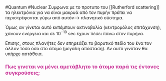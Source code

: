#Quantum #Nuclear 
Συμφωνα με το προτυπο του [[Rutherford scattering]] τα ηλεκτρόνια για να είναι μακρυά από τον πυρήν πρέπει να περιστρέφονται γύρω από αυτόν--> πλανητικό σύστημα.

Όμως αν γίνεται αυτό εκπέμπουν ακτινοβολία (κεντρομόλος επιτάχυνση), χάνουν ενέργεια και σε $10^{-10}$ sec έχουν πέσει πάνω στον πυρήνα.

Επισης, στους πλανήτες δεν επηρεάζει το βαρυτικό πεδίο του ένα τον άλλον τόσο όσο στο άτομο (μεγάλη απόσταση). Αν αυτό γινόταν θα υπήρχε αστάθεια.

<h3 style="color: rgb(200,50,150)"> Πως γινεται να μένει αμετάβλητο το άτομο παρά τις έντονες συγκρούσεις;
